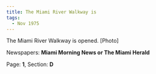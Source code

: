 ```yaml
---  
title: The Miami River Walkway is  
tags:  
  - Nov 1975  
---  
```

  
The Miami River Walkway is opened. [Photo]  
  
Newspapers: **Miami Morning News or The Miami Herald**  
  
Page: **1**, Section: **D** 
